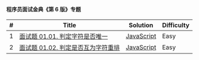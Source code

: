 #### 程序员面试金典《第 6 版》专题

| \#  | Title                                                                                          | Solution                                               | Difficulty |
| --- | ---------------------------------------------------------------------------------------------- | ------------------------------------------------------ | ---------- |
| 1   | [面试题 01.01. 判定字符是否唯一](https://leetcode-cn.com/problems/is-unique-lcci/)             | [JavaScript](../javaScript/lcci/1-isUnique.js)         | Easy       |
| 2   | [面试题 01.02. 判定是否互为字符重排](https://leetcode-cn.com/problems/check-permutation-lcci/) | [JavaScript](../javaScript/lcci/2-checkPermutation.js) | Easy       |
